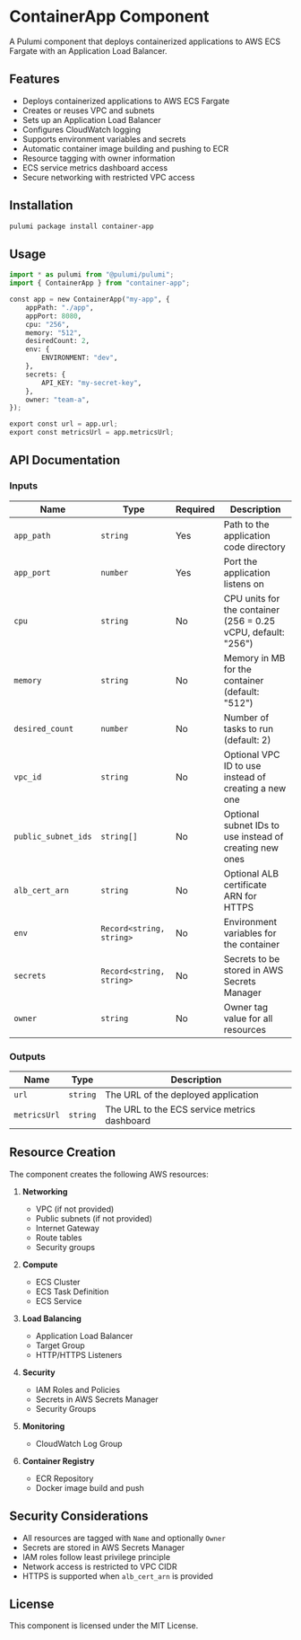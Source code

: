 # ContainerApp Component

A Pulumi component that deploys containerized applications to AWS ECS Fargate with an Application Load Balancer.

## Features

- Deploys containerized applications to AWS ECS Fargate
- Creates or reuses VPC and subnets
- Sets up an Application Load Balancer
- Configures CloudWatch logging
- Supports environment variables and secrets
- Automatic container image building and pushing to ECR
- Resource tagging with owner information
- ECS service metrics dashboard access
- Secure networking with restricted VPC access

## Installation

```bash
pulumi package install container-app
```

## Usage

```python
import * as pulumi from "@pulumi/pulumi";
import { ContainerApp } from "container-app";

const app = new ContainerApp("my-app", {
    appPath: "./app",
    appPort: 8080,
    cpu: "256",
    memory: "512",
    desiredCount: 2,
    env: {
        ENVIRONMENT: "dev",
    },
    secrets: {
        API_KEY: "my-secret-key",
    },
    owner: "team-a",
});

export const url = app.url;
export const metricsUrl = app.metricsUrl;
```

## API Documentation

### Inputs

| Name | Type | Required | Description |
|------|------|----------|-------------|
| `app_path` | `string` | Yes | Path to the application code directory |
| `app_port` | `number` | Yes | Port the application listens on |
| `cpu` | `string` | No | CPU units for the container (256 = 0.25 vCPU, default: "256") |
| `memory` | `string` | No | Memory in MB for the container (default: "512") |
| `desired_count` | `number` | No | Number of tasks to run (default: 2) |
| `vpc_id` | `string` | No | Optional VPC ID to use instead of creating a new one |
| `public_subnet_ids` | `string[]` | No | Optional subnet IDs to use instead of creating new ones |
| `alb_cert_arn` | `string` | No | Optional ALB certificate ARN for HTTPS |
| `env` | `Record<string, string>` | No | Environment variables for the container |
| `secrets` | `Record<string, string>` | No | Secrets to be stored in AWS Secrets Manager |
| `owner` | `string` | No | Owner tag value for all resources |

### Outputs

| Name | Type | Description |
|------|------|-------------|
| `url` | `string` | The URL of the deployed application |
| `metricsUrl` | `string` | The URL to the ECS service metrics dashboard |

## Resource Creation

The component creates the following AWS resources:

1. **Networking**
   - VPC (if not provided)
   - Public subnets (if not provided)
   - Internet Gateway
   - Route tables
   - Security groups

2. **Compute**
   - ECS Cluster
   - ECS Task Definition
   - ECS Service

3. **Load Balancing**
   - Application Load Balancer
   - Target Group
   - HTTP/HTTPS Listeners

4. **Security**
   - IAM Roles and Policies
   - Secrets in AWS Secrets Manager
   - Security Groups

5. **Monitoring**
   - CloudWatch Log Group

6. **Container Registry**
   - ECR Repository
   - Docker image build and push

## Security Considerations

- All resources are tagged with `Name` and optionally `Owner`
- Secrets are stored in AWS Secrets Manager
- IAM roles follow least privilege principle
- Network access is restricted to VPC CIDR
- HTTPS is supported when `alb_cert_arn` is provided

## License

This component is licensed under the MIT License. 